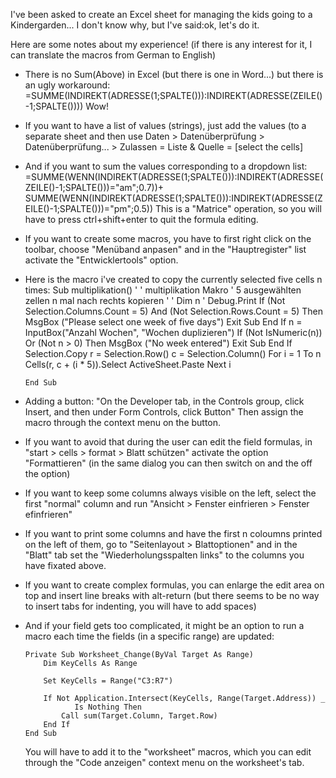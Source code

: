 I've been asked to create an Excel sheet for managing the kids going to a Kindergarden... I don't know why, but I've said:ok, let's do it.

Here are some notes about my experience! (if there is any interest for it, I can translate the macros from German to English)

- There is no Sum(Above) in Excel (but there is one in Word...) but there is an ugly workaround:
      =SUMME(INDIREKT(ADRESSE(1;SPALTE())):INDIREKT(ADRESSE(ZEILE()-1;SPALTE())))
  Wow!

- If you want to have a list of values (strings), just add the values (to a separate sheet and then use
      Daten > Datenüberprüfung > Datenüberprüfung... > Zulassen = Liste & Quelle = [select the cells]

- And if you want to sum the values corresponding to a dropdown list:
      =SUMME(WENN(INDIREKT(ADRESSE(1;SPALTE())):INDIREKT(ADRESSE(ZEILE()-1;SPALTE()))="am";0.7))+
       SUMME(WENN(INDIREKT(ADRESSE(1;SPALTE())):INDIREKT(ADRESSE(ZEILE()-1;SPALTE()))="pm";0.5))
  This is a "Matrice" operation, so you will have to press ctrl+shift+enter to quit the formula editing.

- If you want to create some macros, you have to first right click on the toolbar, choose "Menüband anpasen" and in the "Hauptregister" list activate the "Entwicklertools" option.

- Here is the macro i've created to copy the currently selected five cells n times:
      Sub multiplikation()
      '
      ' multiplikation Makro
      ' 5 ausgewählten zellen n mal nach rechts kopieren
      '
      '
      Dim n
          ' Debug.Print
          If (Not Selection.Columns.Count = 5) And (Not Selection.Rows.Count = 5) Then
              MsgBox ("Please select one week of five days")
              Exit Sub
          End If
          n = InputBox("Anzahl Wochen", "Wochen duplizieren")
          If (Not IsNumeric(n)) Or (Not n > 0) Then
              MsgBox ("No week entered")
              Exit Sub
          End If
          Selection.Copy
          r = Selection.Row()
          c = Selection.Column()
          For i = 1 To n
              Cells(r, c + (i * 5)).Select
              ActiveSheet.Paste
          Next i
          
      End Sub

- Adding a button:
  "On the Developer tab, in the Controls group, click Insert, and then under Form Controls, click Button"
  Then assign the macro through the context menu on the button.

- If you want to avoid that during the user can edit the field formulas, in "start > cells > format > Blatt schützen" activate the option "Formattieren" (in the same dialog you can then switch on and the off the option)

- If you want to keep some columns always visible on the left, select the first "normal" column and run "Ansicht > Fenster einfrieren > Fenster efinfrieren"

- If you want to print some columns and have the first n coloumns printed on the left of them, go to "Seitenlayout > Blattoptionen" and in the "Blatt" tab set the "Wiederholungsspalten links" to the columns you have fixated above.

- If you want to create complex formulas, you can enlarge the edit area on top and insert line breaks with alt-return (but there seems to be no way to insert tabs for indenting, you will have to add spaces)

- And if your field gets too complicated, it might be an option to run a macro each time the fields (in a specific range) are updated:

      Private Sub Worksheet_Change(ByVal Target As Range)
          Dim KeyCells As Range

          Set KeyCells = Range("C3:R7")
    
          If Not Application.Intersect(KeyCells, Range(Target.Address)) _
                 Is Nothing Then
              Call sum(Target.Column, Target.Row)
          End If
      End Sub
  
  You will have to add it to the "worksheet" macros, which you can edit through the "Code anzeigen" context menu on the worksheet's tab.
